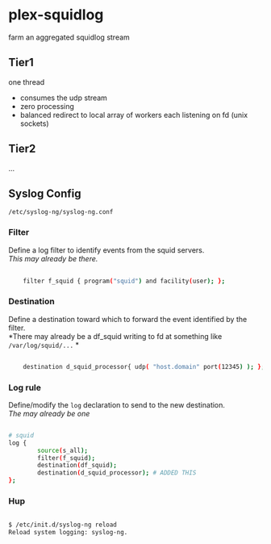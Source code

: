 plex-squidlog
=============

farm an aggregated squidlog stream

Tier1
-----

one thread

* consumes the udp stream
* zero processing
* balanced redirect to local array of workers each listening on fd (unix sockets)

Tier2
-----

...




Syslog Config
-------------

`/etc/syslog-ng/syslog-ng.conf` 

### Filter

Define a log filter to identify events from the squid servers. <br /> 
*This may already be there.*

```bash
    
    filter f_squid { program("squid") and facility(user); };

```

### Destination

Define a destination toward which to forward the event identified by the filter. <br /> 
*There may already be a df_squid writing to fd at something like `/var/log/squid/...` *


```bash

    destination d_squid_processor{ udp( "host.domain" port(12345) ); };

```

### Log rule

Define/modify the `log` declaration to send to the new destination. <br />
*The may already be one*

```bash 

# squid
log {
        source(s_all);
        filter(f_squid);
        destination(df_squid);
        destination(d_squid_processor); # ADDED THIS
};


```

### Hup

```bash

$ /etc/init.d/syslog-ng reload
Reload system logging: syslog-ng.

```

